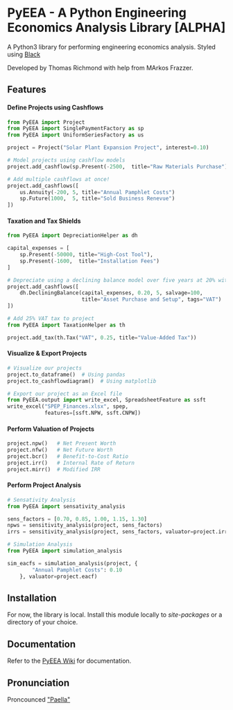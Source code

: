# PyEEA - A Python Engineering Economics Analysis Library [ALPHA]
<img align='right' src='./assets/logo.ico' alt=''/>

A Python3 library for performing engineering economics analysis. Styled using [Black](https://github.com/psf/black)

Developed by Thomas Richmond with help from MArkos Frazzer.

## Features

#### Define Projects using Cashflows
``` Python
from PyEEA import Project
from PyEEA import SinglePaymentFactory as sp
from PyEEA import UniformSeriesFactory as us

project = Project("Solar Plant Expansion Project", interest=0.10)

# Model projects using cashflow models
project.add_cashflow(sp.Present(-2500,  title="Raw Materials Purchase"))

# Add multiple cashflows at once!
project.add_cashflows([
    us.Annuity(-200, 5, title="Annual Pamphlet Costs")
    sp.Future(1000,  5, title="Sold Business Renevue")
])
```

#### Taxation and Tax Shields

``` Python
from PyEEA import DepreciationHelper as dh

capital_expenses = [
    sp.Present(-50000, title="High-Cost Tool"),
    sp.Present(-1600,  title="Installation Fees")
]

# Depreciate using a declining balance model over five years at 20% with a salvage value of $100
project.add_cashflows([
    dh.DecliningBalance(capital_expenses, 0.20, 5, salvage=100,
                        title="Asset Purchase and Setup", tags="VAT")
])

# Add 25% VAT tax to project
from PyEEA import TaxationHelper as th

project.add_tax(th.Tax("VAT", 0.25, title="Value-Added Tax"))
```

#### Visualize & Export Projects

``` Python
# Visualize our projects
project.to_dataframe()  # Using pandas
project.to_cashflowdiagram()  # Using matplotlib

# Export our project as an Excel file
from PyEEA.output import write_excel, SpreadsheetFeature as ssft
write_excel("SPEP_Finances.xlsx", spep,
            features=[ssft.NPW, ssft.CNPW])
```

#### Perform Valuation of Projects

``` Python
project.npw()   # Net Present Worth
project.nfw()   # Net Future Worth
project.bcr()   # Benefit-to-Cost Ratio
project.irr()   # Internal Rate of Return
project.mirr()  # Modified IRR
```

#### Perform Project Analysis

``` Python
# Sensativity Analysis
from PyEEA import sensativity_analysis

sens_factors = [0.70, 0.85, 1.00, 1.15, 1.30]
npws = sensitivity_analysis(project, sens_factors)
irrs = sensitivity_analysis(project, sens_factors, valuator=project.irr)

# Simulation Analysis
from PyEEA import simulation_analysis

sim_eacfs = simulation_analysis(project, {
        "Annual Pamphlet Costs": 0.10
    }, valuator=project.eacf)
```

## Installation

For now, the library is local. Install this module locally to *site-packages* or a directory of your choice.

## Documentation

Refer to the [PyEEA Wiki](https://github.com/ThomasJFR/PyEEA/wiki) for documentation. 

## Pronunciation

Proncounced ["Paella"](https://howdoyousaythatword.com/word/paella-spanish/)
